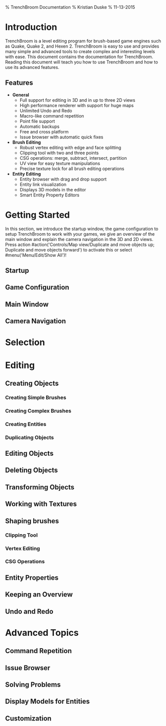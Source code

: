 % TrenchBroom Documentation
% Kristian Duske
% 11-13-2015

# Introduction

TrenchBroom is a level editing program for brush-based game engines such as Quake, Quake 2, and Hexen 2. TrenchBroom is easy to use and provides many simple and advanced tools to create complex and interesting levels with ease. This document contains the documentation for TrenchBroom. Reading this document will teach you how to use TrenchBroom and how to use its advanced features.

## Features

* **General**
	- Full support for editing in 3D and in up to three 2D views
	- High performance renderer with support for huge maps
	- Unlimited Undo and Redo
	- Macro-like command repetition
	- Point file support
	- Automatic backups
	- Free and cross platform
	- Issue browser with automatic quick fixes
* **Brush Editing**
	- Robust vertex editing with edge and face splitting
	- Clipping tool with two and three points
	- CSG operations: merge, subtract, intersect, partition
	- UV view for easy texture manipulations
	- Precise texture lock for all brush editing operations
* **Entity Editing**
	- Entity browser with drag and drop support
	- Entity link visualization
	- Displays 3D models in the editor
	- Smart Entity Property Editors

# Getting Started

In this section, we introduce the startup window, the game configuration to setup TrenchBroom to work with your games, we give an overview of the main window and explain the camera navigation in the 3D and 2D views. Press action #action('Controls/Map view/Duplicate and move objects up; Duplicate and move objects forward') to activate this or select #menu('Menu/Edit/Show All')!

## Startup

## Game Configuration

## Main Window

## Camera Navigation

# Selection

# Editing

## Creating Objects

### Creating Simple Brushes

### Creating Complex Brushes

### Creating Entities

### Duplicating Objects

## Editing Objects

## Deleting Objects

## Transforming Objects

## Working with Textures

## Shaping brushes

### Clipping Tool

### Vertex Editing

### CSG Operations

## Entity Properties

## Keeping an Overview

## Undo and Redo

# Advanced Topics

## Command Repetition

## Issue Browser

## Solving Problems

## Display Models for Entities

## Customization
